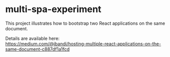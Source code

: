 # multi-spa-experiment

This project illustrates how to bootstrap two React applications on the same document.

Details are available here:  
https://medium.com/@jbandi/hosting-multiple-react-applications-on-the-same-document-c887df1a1fcd


